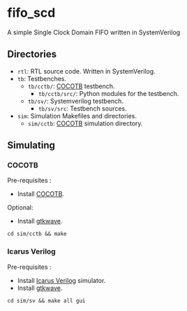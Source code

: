 # fifo_scd
A simple Single Clock Domain FIFO written in SystemVerilog

## Directories

* `rtl`: RTL source code. Written in SystemVerilog.
* `tb`: Testbenches.
  * `tb/cctb/`: [COCOTB](https://www.cocotb.org/) testbench.
    * `tb/cctb/src/`: Python modules for the testbench.
  * `tb/sv/`: Systemverilog testbench.
    * `tb/sv/src`: Testbench sources.
* `sim`: Simulation Makefiles and directories.
  * `sim/cctb`: [COCOTB](https://www.cocotb.org/) simulation directory.
 
## Simulating

### COCOTB
Pre-requisites : 
* Install [COCOTB](https://www.cocotb.org/).

Optional:
* Install [gtkwave](https://github.com/gtkwave/gtkwave#gtkwave).
```
cd sim/cctb && make
```
### Icarus Verilog
Pre-requisites : 
* Install [Icarus Verilog](https://github.com/steveicarus/iverilog?tab=readme-ov-file#the-icarus-verilog-compilation-system) simulator.
* Install [gtkwave](https://github.com/gtkwave/gtkwave#gtkwave).
```
cd sim/sv && make all gui
```
  

